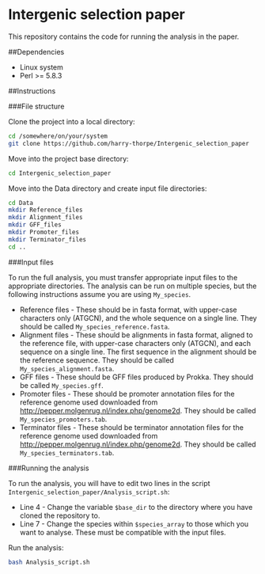 # Intergenic selection paper

This repository contains the code for running the analysis in the paper.

##Dependencies

* Linux system
* Perl >= 5.8.3

##Instructions

###File structure

Clone the project into a local directory:

```bash
cd /somewhere/on/your/system
git clone https://github.com/harry-thorpe/Intergenic_selection_paper
```

Move into the project base directory:

```bash
cd Intergenic_selection_paper
```

Move into the Data directory and create input file directories:

```bash
cd Data
mkdir Reference_files
mkdir Alignment_files
mkdir GFF_files
mkdir Promoter_files
mkdir Terminator_files
cd ..
```

###Input files

To run the full analysis, you must transfer appropriate input files to the appropriate directories. The analysis can be run on multiple species, but the following instructions assume you are using `My_species`.

* Reference files - These should be in fasta format, with upper-case characters only (ATGCN), and the whole sequence on a single line. They should be called `My_species_reference.fasta`.
* Alignment files - These should be alignments in fasta format, aligned to the reference file, with upper-case characters only (ATGCN), and each sequence on a single line. The first sequence in the alignment should be the reference sequence. They should be called `My_species_alignment.fasta`.
* GFF files - These should be GFF files produced by Prokka. They should be called `My_species.gff`.
* Promoter files - These should be promoter annotation files for the reference genome used downloaded from http://pepper.molgenrug.nl/index.php/genome2d. They should be called `My_species_promoters.tab`.
* Terminator files - These should be terminator annotation files for the reference genome used downloaded from http://pepper.molgenrug.nl/index.php/genome2d. They should be called `My_species_terminators.tab`.

###Running the analysis

To run the analysis, you will have to edit two lines in the script `Intergenic_selection_paper/Analysis_script.sh`:

* Line 4 - Change the variable `$base_dir` to the directory where you have cloned the repository to.
* Line 7 - Change the species within `$species_array` to those which you want to analyse. These must be compatible with the input files.

Run the analysis:

```bash
bash Analysis_script.sh
```
